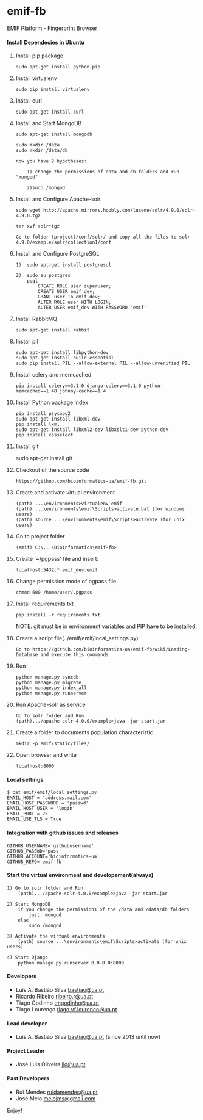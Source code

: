 emif-fb
=======

EMIF Platform - Fingerprint Browser 



#### Install Dependecies in Ubuntu

1.  Install pip package

        sudo apt-get install python-pip


2.  Install virtualenv

        sudo pip install virtualenv


3.  Install curl

        sudo apt-get install curl


4.  Install and Start MongoDB

        sudo apt-get install mongodb

        sudo mkdir /data
        sudo mkdir /data/db

        now you have 2 hypotheses:

            1) change the permissions of data and db folders and run "mongod"

            2)sudo /mongod


5.  Install and Configure Apache-solr
        
        sudo wget http://apache.mirrors.hoobly.com/lucene/solr/4.9.0/solr-4.9.0.tgz

        tar xvf solr*tgz

        Go to folder (project)/conf/solr/ and copy all the files to solr-4.9.0/example/solr/collection1/conf     


6.  Install and Configure PostgreSQL

        1)  sudo apt-get install postgresql

        2)  sudo su postgres
            psql
                CREATE ROLE user superuser;
                CREATE USER emif_dev;
                GRANT user To emif_dev;
                ALTER ROLE user WITH LOGIN;
                ALTER USER emif_dev WITH PASSWORD 'emif'


7.  Install RabbitMQ

        sudo apt-get install rabbit


8.  Install pil

        sudo apt-get install libpython-dev
        sudo apt-get install build-essential
        sudo pip install PIL --allow-external PIL --allow-unverified PIL


9.  Install celery and memcached

        pip install celery==3.1.0 django-celery==3.1.0 python-memcached==1.48 johnny-cache==1.4


10. Install Python package index
        
        pip install psycopg2
        sudo apt-get install libxml-dev
        pip install lxml
        sudo apt-get install libxml2-dev libxslt1-dev python-dev
        pip install cssselect


11.  Install git

        sudo apt-get install git


12. Checkout of the source code

        https://github.com/bioinformatics-ua/emif-fb.git


13. Create and activate virtual environment

        (path) ...\environments>virtualenv emif
        (path) ...\environments\emif\Scripts>activate.bat (for windows users)
        (path) source ...\environments\emif\Scripts>activate (for unix users)


14. Go to project folder
    
        (emif) C:\...\BioInformatics\emif-fb>   


15. Create '~/pgpass' file and insert:

        localhost:5432:*:emif_dev:emif


16. Change permission mode of pgpass file
    
        chmod 600 /home/user/.pgpass

    
17. Install requirements.txt

        pip install -r requirements.txt

    NOTE: git must be in environment variables and PIP have to be installed.

18. Create a script file(../emif/emif/local_settings.py)

        Go to https://github.com/bioinformatics-ua/emif-fb/wiki/Loading-Database and execute this commands

19. Run

        python manage.py syncdb
        python manage.py migrate
        python manage.py index_all
        python manage.py runserver

  
        
18. Run Apache-solr as service


        Go to solr folder and Run
        (path).../apache-solr-4.0.0/example>java -jar start.jar


19. Create a folder to documents population characteristic

        mkdir -p emif/static/files/


20. Open browser and write


        localhost:8000


#### Local settings

    $ cat emif/emif/local_settings.py
    EMAIL_HOST = 'address.mail.com'
    EMAIL_HOST_PASSWORD = 'passwd'
    EMAIL_HOST_USER = 'login'
    EMAIL_PORT = 25
    EMAIL_USE_TLS = True


#### Integration with github issues and releases



    GITHUB_USERNAME='githubusername'
    GITHUB_PASSWD='pass'
    GITHUB_ACCOUNT='bioinformatics-ua'
    GITHUB_REPO='emif-fb'


#### Start the virtual environment and developement(always)

    1) Go to solr folder and Run
        (path).../apache-solr-4.0.0/example>java -jar start.jar

    2) Start MongoDB
        if you change the permissions of the /data and /data/db folders
            just: mongod
        else
            sudo /mongod

    3) Activate the virtual environments
        (path) source ...\environments\emif\Scripts>activate (for unix users)

    4) Start Django
        python manage.py runserver 0.0.0.0:8000




#### Developers

 * Luís A. Bastião Silva <bastiao@ua.pt>
 * Ricardo Ribeiro <ribeiro.r@ua.pt> 
 * Tiago Godinho <tmgodinho@ua.pt>
 * Tiago Lourenço <tiago.vf.lourenco@ua.pt>
 

#### Lead developer

* Luís A. Bastião Silva <bastiao@ua.pt> (since 2013 until now)

#### Project Leader

 * José Luis Oliveira <jlo@ua.pt>


#### Past Developers

 * Rui Mendes <ruidamendes@ua.pt>
 * José Melo <melojms@gmail.com>



 Enjoy!
